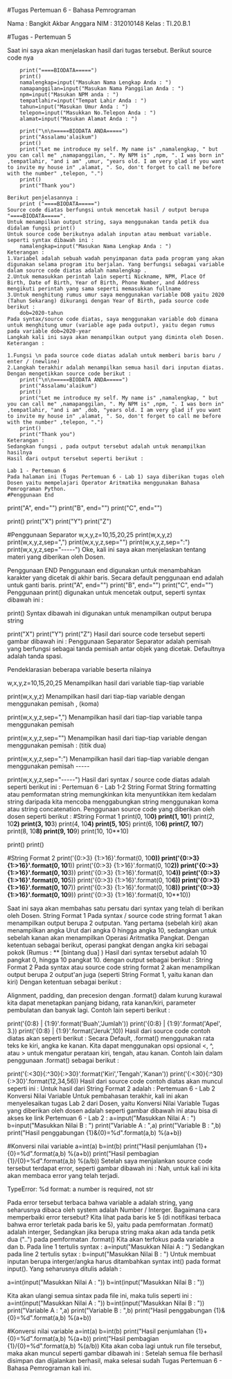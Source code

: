#Tugas Pertemuan 6 - Bahasa Pemrograman

Nama : Bangkit Akbar Anggara
NIM : 312010148
Kelas : TI.20.B.1

#Tugas - Pertemuan 5
 
 Saat ini saya akan menjelaskan hasil dari tugas tersebut.
Berikut source code nya

		print("====BIODATA=====")
		print()
		namalengkap=input("Masukan Nama Lengkap Anda : ")
		namapanggilan=input("Masukan Nama Panggilan Anda : ")
		npm=input("Masukan NPM anda : ")
		tempatlahir=input("Tempat Lahir Anda : ")
		tahun=input("Masukan Umur Anda : ")
		telepon=input("Masukkan No.Telepon Anda : ")
		alamat=input("Masukan Alamat Anda : ")

		print("\n\n=====BIODATA ANDA=====")
		print("Assalamu'alaikum")
		print()
		print("Let me introduce my self. My name is" ,namalengkap, " but you can call me" ,namapanggilan, ". My NPM is" ,npm, ". I was born in" ,tempatlahir, "and i am" ,umur, "years old. I am very glad if you want to invite my house in" ,alamat, ". So, don't forget to call me before with the number" ,telepon, ".")
		print()
		print("Thank you")

	Berikut penjelasannya :
		print ("====BIODATA=====")
	Source code diatas berfungsi untuk mencetak hasil / output berupa "====BIODATA=====".
	Untuk menampilkan output string, saya menggunakan tanda petik dua didalam fungsi print()
	Untuk source code berikutnya adalah inputan atau membuat variable. seperti syntax dibawah ini :
		namalengkap=input("Masukan Nama Lengkap Anda : ")
	Keterangan :
	1.Variabel adalah sebuah wadah penyimpanan data pada program yang akan digunakan selama program itu berjalan. Yang berfungsi sebagai variable dalam source code diatas adalah namalengkap .
	2.Untuk memasukkan perintah lain seperti Nickname, NPM, Place Of Birth, Date of Birth, Year of Birth, Phone Number, and Address mengikuti perintah yang sama seperti memasukkan fullname
	3.Untuk menghitung rumus umur saya menggunakan variable DOB yaitu 2020 (Tahun Sekarang) dikurangi dengan Year of Birth, pada source code berikut :
		dob=2020-tahun
	Pada syntax/source code diatas, saya menggunakan variable dob dimana untuk menghitung umur (variable age pada output), yaitu degan rumus pada variable dob=2020-year
	Langkah kali ini saya akan menampilkan output yang diminta oleh Dosen.
	Keterangan :

	1.Fungsi \n pada source code diatas adalah untuk memberi baris baru / enter / (newline)
	2.Langkah terakhir adalah menampilkan semua hasil dari inputan diatas. Dengan mengetikkan source code berikut :
		print("\n\n=====BIODATA ANDA=====")
		print("Assalamu'alaikum")
		print()
		print("Let me introduce my self. My name is" ,namalengkap, " but you can call me" ,namapanggilan, ". My NPM is" ,npm, ". I was born in" ,tempatlahir, "and i am" ,dob, "years old. I am very glad if you want to invite my house in" ,alamat, ". So, don't forget to call me before with the number" ,telepon, ".")
		print()
		print("Thank you")
	Keterangan :
	Sedangkan fungsi , pada output tersebut adalah untuk menampilkan hasilnya
	Hasil dari output tersebut seperti berikut :
	
	Lab 1 - Pertemuan 6
	Pada halaman ini (Tugas Pertemuan 6 - Lab 1) saya diberikan tugas oleh Dosen yaitu mempelajari Operator Aritmatika menggunakan Bahasa Pemrograman Python.
	#Penggunaan End
print("A", end="")
print("B", end="")
print("C", end="")

print()
print("X")
print("Y")
print("Z")

#Penggunaan Separator
w,x,y,z=10,15,20,25
print(w,x,y,z)
print(w,x,y,z,sep=",")
print(w,x,y,z,sep="")
print(w,x,y,z,sep=":")
print(w,x,y,z,sep="-----")
Oke, kali ini saya akan menjelaskan tentang materi yang diberikan oleh Dosen.


Penggunaan END Penggunaan end digunakan untuk menambahkan karakter yang dicetak di akhir baris. Secara default penggunaan end adalah untuk ganti baris.
print("A", end="")
print("B", end="")
print("C", end="")
Penggunaan print() digunakan untuk mencetak output, seperti syntax dibawah ini :

print()
Syntax dibawah ini digunakan untuk menampilkan output berupa string

print("X")
print("Y")
print("Z")
Hasil dari source code tersebut seperti gambar dibawah ini :
Penggunaan Separator Separator adalah pemisah yang berfungsi sebagai tanda pemisah antar objek yang dicetak. Defaultnya adalah tanda spasi.

Pendeklarasian beberapa variable beserta nilainya

w,x,y,z=10,15,20,25
Menampilkan hasil dari variable tiap-tiap variable

print(w,x,y,z)
Menampilkan hasil dari tiap-tiap variable dengan menggunakan pemisah , (koma)

print(w,x,y,z,sep=",")
Menampilkan hasil dari tiap-tiap variable tanpa menggunakan pemisah

print(w,x,y,z,sep="")
Menampilkan hasil dari tiap-tiap variable dengan menggunakan pemisah : (titik dua)

print(w,x,y,z,sep=":")
Menampilkan hasil dari tiap-tiap variable dengan menggunakan pemisah -----

print(w,x,y,z,sep="-----")
Hasil dari syntax / source code diatas adalah seperti berikut ini :
Pertemuan 6 - Lab 1-2
String Format
String formatting atau pemformatan string memungkinkan kita menyuntikkan item kedalam string daripada kita mencoba menggabungkan string menggunakan koma atau string concatenation.
Penggunaan source code yang diberikan oleh dosen seperti berikut :
#String Format 1
print(0, 10**0)
print(1, 10**1)
print(2, 10**2)
print(3, 10**3)
print(4, 10**4)
print(5, 10**5)
print(6, 10**6)
print(7, 10**7)
print(8, 10**8)
print(9, 10**9)
print(10, 10**10)

print()
print()

#String Format 2
print('{0:>3} {1:>16}'.format(0, 10**0))
print('{0:>3} {1:>16}'.format(0, 10**1))
print('{0:>3} {1:>16}'.format(0, 10**2))
print('{0:>3} {1:>16}'.format(0, 10**3))
print('{0:>3} {1:>16}'.format(0, 10**4))
print('{0:>3} {1:>16}'.format(0, 10**5))
print('{0:>3} {1:>16}'.format(0, 10**6))
print('{0:>3} {1:>16}'.format(0, 10**7))
print('{0:>3} {1:>16}'.format(0, 10**8))
print('{0:>3} {1:>16}'.format(0, 10**9))
print('{0:>3} {1:>16}'.format(0, 10**10))

Saat ini saya akan membahas satu persatu dari syntax yang telah di berikan oleh Dosen.
String Format 1
Pada syntax / source code string format 1 akan menampilkan output berupa 2 outputan.
Yang pertama (sebelah kiri) akan menampilkan angka Urut dari angka 0 hingga angka 10, sedangkan untuk sebelah kanan akan menampilkan Operasi Aritmatika Pangkat.
Dengan ketentuan sebagai berikut, operasi pangkat dengan angka kiri sebagai pokok (Rumus : ** [bintang dua] )
Hasil dari syntax tersebut adalah 10 pangkat 0, hingga 10 pangkat 10. dengan output sebagai berikut :
String Format 2
Pada syntax atau source code string format 2 akan menampilkan output berupa 2 output'an juga (seperti String Format 1, yaitu kanan dan kiri)
Dengan ketentuan sebagai berikut :

Alignment, padding, dan precesion dengan .format() dalam kurung kurawal kita dapat menetapkan panjang bidang, rata kanan/kiri, parameter pembulatan dan banyak lagi. Contoh lain seperti berikut :

print('{0:8} | {1:9}'.format('Buah','Jumlah'))
print('{0:8} | {1:9}'.format('Apel', 3.))
print('{0:8} | {1:9}'.format('Jeruk',10))
Hasil dari source code contoh diatas akan seperti berikut :
Secara Default, .format() menggunakan rata teks ke kiri, angka ke kanan. Kita dapat menggunakan opsi opsional <, ^, atau > untuk mengatur perataan kiri, tengah, atau kanan. Contoh lain dalam penggunaan .format() sebagai berikut :

print('{:<30}{:^30}{:>30}'.format('Kiri','Tengah','Kanan'))
print('{:<30}{:^30}{:>30}'.format(12,34,56))
Hasil dari source code contoh diatas akan muncul seperti ini :
Untuk hasil dari String Format 2 adalah :
Pertemuan 6 - Lab 2
Konversi Nilai Variable Untuk pembahasan terakhir, kali ini akan menyelesaikan tugas Lab 2 dari Dosen, yaitu Konversi Nilai Variable
Tugas yang diberikan oleh dosen adalah seperti gambar dibawah ini atau bisa di akses ke link Pertemuan 6 - Lab 2 :
a=input("Masukkan Nilai A : ")
b=input("Masukkan Nilai B : ")
print("Variable A : ",a)
print("Variable B : ",b)
print("Hasil penggabungan {1}&{0}=%d".format(a,b) %(a+b))

#Konversi nilai variable
a=int(a)
b=int(b)
print("Hasil penjumlahan {1}+{0}=%d".format(a,b) %(a+b))
print("Hasil pembagian {1}/{0}=%d".format(a,b) %(a/b))
Setelah saya menjalankan source code tersebut terdapat error, seperti gambar dibawah ini :
Nah, untuk kali ini kita akan membaca error yang telah terjadi.

TypeError: %d format: a number is required, not str

Pada error tersebut terbaca bahwa variable a adalah string, yang seharusnya dibaca oleh system adalah Number / Interger.
Bagaimana cara memperbaiki error tersebut?
Kita lihat pada baris ke 5 (di notifikasi terbaca bahwa error terletak pada baris ke 5), yaitu pada pemformatan .format() adalah interger, Sedangkan jika berupa string maka akan ada tanda petik dua ("..") pada pemformatan .format()
Kita akan terfokus pada variable a dan b.
Pada line 1 tertulis syntax : a=input("Masukkan Nilai A : ")
Sedangkan pada line 2 tertulis sytax : b=input("Masukkan Nilai B : ")
Untuk membuat inputan berupa interger/angka harus ditambahkan syntax int() pada format input(). Yang seharusnya ditulis adalah :

a=int(input("Masukkan Nilai A : "))
b=int(input("Masukkan Nilai B : "))

Kita akan ulangi semua sintax pada file ini, maka tulis seperti ini :
a=int(input("Masukkan Nilai A : "))
b=int(input("Masukkan Nilai B : "))
print("Variable A : ",a)
print("Variable B : ",b)
print("Hasil penggabungan {1}&{0}=%d".format(a,b) %(a+b))

#Konversi nilai variable
a=int(a)
b=int(b)
print("Hasil penjumlahan {1}+{0}=%d".format(a,b) %(a+b))
print("Hasil pembagian {1}/{0}=%d".format(a,b) %(a/b))
Kita akan coba lagi untuk run file tersebut, maka akan muncul seperti gambar dibawah ini :
Setelah semua file berhasil disimpan dan dijalankan berhasil, maka selesai sudah Tugas Pertemuan 6 - Bahasa Pemrograman kali ini.